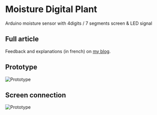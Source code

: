 # Moisture Digital Plant
Arduino moisture sensor with 4digits / 7 segments screen & LED signal  

## Full article
Feedback and explanations (in french) on [my blog](http://joeybronner.fr).  

## Prototype
![Prototype](http://blog.joeybronner.fr/wp-content/uploads/2016/03/IMG_20160327_230141-2.jpg)  

## Screen connection
![Prototype](http://blog.joeybronner.fr/wp-content/uploads/2016/03/screen_4digits_7segments_connection_SH5461AS.png)    
